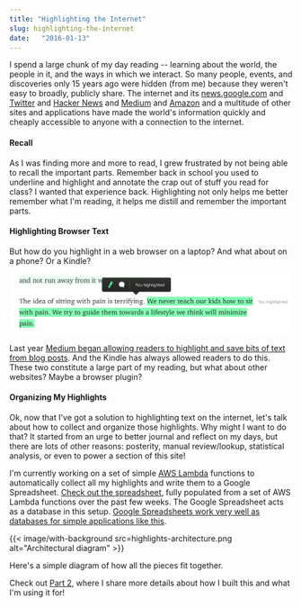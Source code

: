 ```yaml
---
title: "Highlighting the Internet"
slug: highlighting-the-internet
date:   "2016-01-13"
---
```


I spend a large chunk of my day reading -- learning about the world, the people in it, and the ways in which we interact.  So many people, events, and discoveries only 15 years ago were hidden (from me) because they weren't easy to broadly, publicly share.  The internet and its [news.google.com][news] and [Twitter][twitter] and [Hacker News][hackernews] and [Medium][medium] and [Amazon][amazon] and a multitude of other sites and applications have made the world's information quickly and cheaply accessible to anyone with a connection to the internet.

#### Recall
As I was finding more and more to read, I grew frustrated by not being able to recall the important parts.  Remember back in school you used to underline and highlight and annotate the crap out of stuff you read for class?  I wanted that experience back.  Highlighting not only helps me better remember what I'm reading, it helps me distill and remember the important parts.

#### Highlighting Browser Text
But how do you highlight in a web browser on a laptop?  And what about on a phone?  Or a Kindle?

![Medium Highlight](medium-highlight.png)

Last year [Medium began allowing readers to highlight and save bits of text from blog posts][medium-highlights].  And the Kindle has always allowed readers to do this.  These two constitute a large part of my reading, but what about other websites?  Maybe a browser plugin?

#### Organizing My Highlights
Ok, now that I've got a solution to highlighting text on the internet, let's talk about how to collect and organize those highlights.  Why might I want to do that?  It started from an urge to better journal and reflect on my days, but there are lots of other reasons: posterity, manual review/lookup, statistical analysis, or even to power a section of this site!

I'm currently working on a set of simple [AWS Lambda][aws-lambda] functions to automatically collect all my highlights and write them to a Google Spreadsheet.  [Check out the spreadsheet][highlights-spreadsheet], fully populated from a set of AWS Lambda functions over the past few weeks.  The Google Spreadsheet acts as a database in this setup.  [Google Spreadsheets work very well as databases for simple applications like this][sheetsee-basics].

{{< image/with-background src=highlights-architecture.png alt="Architectural diagram" >}}

Here's a simple diagram of how all the pieces fit together.

Check out [Part 2][part2], where I share more details about how I built this and what I'm using it for!


[amazon]: http://www.amazon.com/Kindle-eBooks
[aws-lambda]: https://aws.amazon.com/lambda/
[hackernews]: https://news.ycombinator.com
[highlights-spreadsheet]: https://docs.google.com/spreadsheets/d/1VCkPCinhG-HiZJuvWPYq1wMIEpdHOdbCRF2lTDsOMBc
[medium]: https://medium.com
[medium-highlights]: https://medium.com/the-story/is-it-ok-to-highlight-your-own-stuff-fd3768dace9a#.djpp8o5z3
[news]: https://news.google.com
[part2]: /blog/2016/01/highlighting-the-internet-part-2/
[sheetsee-basics]: http://jlord.us/sheetsee.js/docs/basics.html
[twitter]: https://twitter.com